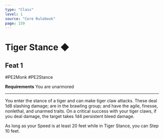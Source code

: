 ```yaml
---
type: "Class"
level: 1
source: "Core Rulebook"
page: 159
---
```

# Tiger Stance ◆
## Feat 1
#PE2Monk #PE2Stance

**Requirements** You are unarmored

---
You enter the stance of a tiger and can make tiger claw attacks. These deal 1d8 slashing damage; are in the brawling group; and have the agile, finesse, nonlethal, and unarmed traits. On a critical success with your tiger claws, if you deal damage, the target takes 1d4 persistent bleed damage.

As long as your Speed is at least 20 feet while in Tiger Stance, you can Step 10 feet.